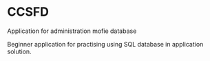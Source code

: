 # CCSFD
Application for administration mofie database

Beginner application for practising using SQL database in application solution.
